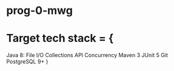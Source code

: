 # prog-0-mwg
# Target tech stack = {
  Java 8:
    File I/O
    Collections API
    Concurrency
  Maven 3
  JUnit 5
  Git
  PostgreSQL 9+
}
